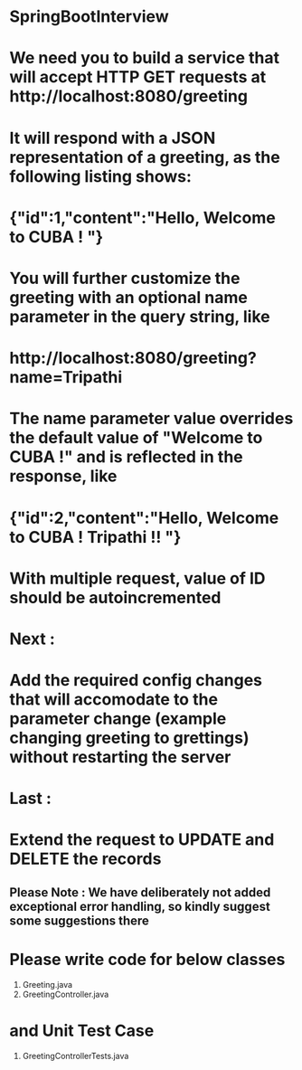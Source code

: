 # SpringBootInterview 

# We need you to build a service that will accept HTTP GET requests at http://localhost:8080/greeting
# It will respond with a JSON representation of a greeting, as the following listing shows:
#   {"id":1,"content":"Hello, Welcome to CUBA ! "}
# You will further customize the greeting with an optional name parameter in the query string, like
#   http://localhost:8080/greeting?name=Tripathi
# The name parameter value overrides the default value of "Welcome to CUBA !" and is reflected in the response, like
#   {"id":2,"content":"Hello, Welcome to CUBA ! Tripathi !! "}
# With multiple request, value of ID should be autoincremented 

# Next :
# Add the required config changes that will accomodate to the parameter change (example changing greeting to grettings) without restarting the server 

# Last :
# Extend the request to UPDATE and DELETE the records 

## Please Note : We have deliberately not added exceptional error handling, so kindly suggest some suggestions there ##

# Please write code for below classes
1) Greeting.java
2) GreetingController.java


# and Unit Test Case 
1) GreetingControllerTests.java

